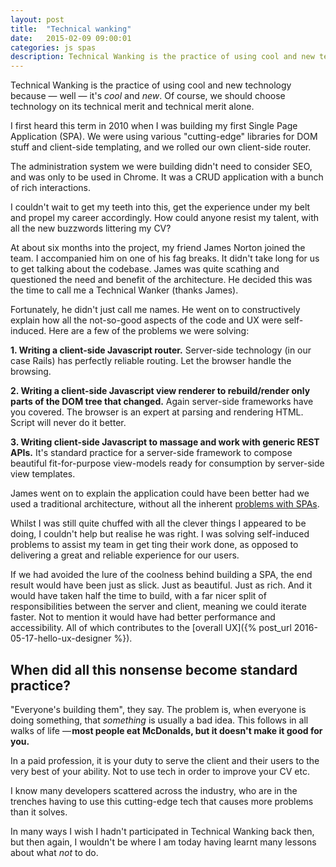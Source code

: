 ```yaml
---
layout: post
title:  "Technical wanking"
date:   2015-02-09 09:00:01
categories: js spas
description: Technical Wanking is the practice of using cool and new tech just for the sake of it. Are you technical wanking?
---
```


Technical Wanking is the practice of using cool and new technology because &mdash; well &mdash; it's *cool* and *new*. Of course, we should choose technology on its technical merit and technical merit alone.

I first heard this term in 2010 when I was building my first Single Page Application (SPA). We were using various "cutting-edge" libraries for DOM stuff and client-side templating, and we rolled our own client-side router.

The administration system we were building didn't need to consider SEO, and was only to be used in Chrome. It was a CRUD application with a bunch of rich interactions.

I couldn't wait to get my teeth into this, get the experience under my belt and propel my career accordingly. How could anyone resist my talent, with all the new buzzwords littering my CV?

At about six months into the project, my friend James Norton joined the team. I accompanied him on one of his fag breaks. It didn't take long for us to get talking about the codebase. James was quite scathing and questioned the need and benefit of the architecture. He decided this was the time to call me a Technical Wanker (thanks James).

Fortunately, he didn't just call me names. He went on to constructively explain how all the not-so-good aspects of the code and UX were self-induced. Here are a few of the problems we were solving:

**1. Writing a client-side Javascript router.** Server-side technology (in our case Rails) has perfectly reliable routing. Let the browser handle the browsing.

**2. Writing a client-side Javascript view renderer to rebuild/render only parts of the DOM tree that changed.** Again server-side frameworks have you covered. The browser is an expert at parsing and rendering HTML. Script will never do it better.

**3. Writing client-side Javascript to massage and work with generic REST APIs.** It's standard practice for a server-side framework to compose beautiful fit-for-purpose view-models ready for consumption by server-side view templates.

James went on to explain the application could have been better had we used a traditional architecture, without all the inherent [problems with SPAs](/articles/the-disadvantages-of-single-page-applications/).

Whilst I was still quite chuffed with all the clever things I appeared to be doing, I couldn't help but realise he was right. I was solving self-induced problems to assist my team in get ting their work done, as opposed to delivering a great and reliable experience for our users.

If we had avoided the lure of the coolness behind building a SPA, the end result would have been just as slick. Just as beautiful. Just as rich. And it would have taken half the time to build, with a far nicer split of responsibilities between the server and client, meaning we could iterate faster. Not to mention it would have had better performance and accessibility. All of which contributes to the [overall UX]({% post_url 2016-05-17-hello-ux-designer %}).

## When did all this nonsense become standard practice?

"Everyone's building them", they say. The problem is, when everyone is doing something, that *something* is usually a bad idea. This follows in all walks of life &mdash; **most people eat McDonalds, but it doesn't make it good for you.**

In a paid profession, it is your duty to serve the client and their users to the very best of your ability. Not to use tech in order to improve your CV etc.

I know many developers scattered across the industry, who are in the trenches having to use this cutting-edge tech that causes more problems than it solves.

In many ways I wish I hadn't participated in Technical Wanking back then, but then again, I wouldn't be where I am today having learnt many lessons about what *not* to do.
